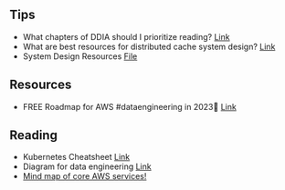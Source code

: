 ## Tips

* What chapters of DDIA should I prioritize reading? [Link](https://www.teamblind.com/post/What-chapters-of-DDIA-should-I-prioritize-reading-mv6ZuNSQ)
* What are best resources for distributed cache system design? [Link](https://www.teamblind.com/post/What-are-best-resources-for-distributed-cache-system-design-YGkAJi74)
* System Design Resources [File](/distributed_systems/files/System%20Design%20Resources.jpeg)

## Resources
* FREE Roadmap for AWS #dataengineering in 2023🎯 [Link](https://www.linkedin.com/posts/ajay026_dataengineering-bigdata-data-activity-7026398724205514752-NB28/)


## Reading

* Kubernetes Cheatsheet [Link](https://www.linkedin.com/feed/update/urn:li:activity:7017793514558091264?utm_source=share&utm_medium=member_desktop)
* Diagram for data engineering [Link](https://www.linkedin.com/posts/rocky-bhatia-a4801010_data-dataanalytics-dataengineering-activity-7018580184417091585-srjg)
* [Mind map of core AWS services!](/Miscellaneous/files/aws_mind_map.jpg)
